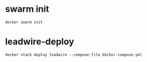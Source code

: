 # swarm init
```docker swarm init```


# leadwire-deploy
```docker stack deploy leadwire --compose-file docker-compose.yml```
